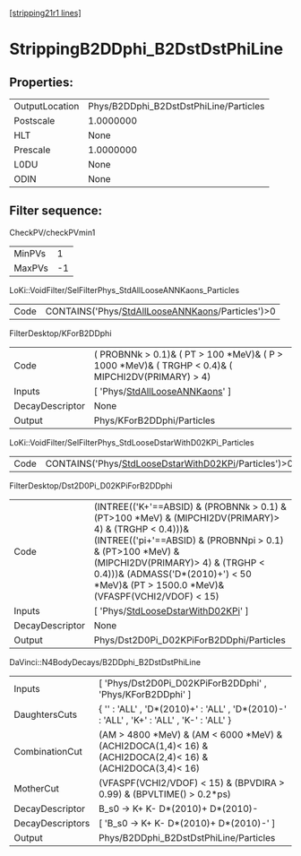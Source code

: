 [[stripping21r1 lines]](./stripping21r1-index)

# StrippingB2DDphi_B2DstDstPhiLine

## Properties:

|                |                                        |
|----------------|----------------------------------------|
| OutputLocation | Phys/B2DDphi_B2DstDstPhiLine/Particles |
| Postscale      | 1.0000000                              |
| HLT            | None                                   |
| Prescale       | 1.0000000                              |
| L0DU           | None                                   |
| ODIN           | None                                   |

## Filter sequence:

CheckPV/checkPVmin1

|        |     |
|--------|-----|
| MinPVs | 1   |
| MaxPVs | -1  |

LoKi::VoidFilter/SelFilterPhys_StdAllLooseANNKaons_Particles

|      |                                                                                                          |
|------|----------------------------------------------------------------------------------------------------------|
| Code | CONTAINS('Phys/[StdAllLooseANNKaons](./stripping21r1-commonparticles-stdalllooseannkaons)/Particles')\>0 |

FilterDesktop/KForB2DDphi

|                 |                                                                                                        |
|-----------------|--------------------------------------------------------------------------------------------------------|
| Code            | ( PROBNNk \> 0.1)& ( PT \> 100 \*MeV)& ( P \> 1000 \*MeV)& ( TRGHP \< 0.4)& ( MIPCHI2DV(PRIMARY) \> 4) |
| Inputs          | [ 'Phys/[StdAllLooseANNKaons](./stripping21r1-commonparticles-stdalllooseannkaons)' ]                |
| DecayDescriptor | None                                                                                                   |
| Output          | Phys/KForB2DDphi/Particles                                                                             |

LoKi::VoidFilter/SelFilterPhys_StdLooseDstarWithD02KPi_Particles

|      |                                                                                                                  |
|------|------------------------------------------------------------------------------------------------------------------|
| Code | CONTAINS('Phys/[StdLooseDstarWithD02KPi](./stripping21r1-commonparticles-stdloosedstarwithd02kpi)/Particles')\>0 |

FilterDesktop/Dst2D0Pi_D02KPiForB2DDphi

|                 |                                                                                                                                                                                                                                                                                                            |
|-----------------|------------------------------------------------------------------------------------------------------------------------------------------------------------------------------------------------------------------------------------------------------------------------------------------------------------|
| Code            | (INTREE(('K+'==ABSID) & (PROBNNk \> 0.1) & (PT\>100 \*MeV) & (MIPCHI2DV(PRIMARY)\> 4) & (TRGHP \< 0.4)))& (INTREE(('pi+'==ABSID) & (PROBNNpi \> 0.1) & (PT\>100 \*MeV) & (MIPCHI2DV(PRIMARY)\> 4) & (TRGHP \< 0.4)))& (ADMASS('D\*(2010)+') \< 50 \*MeV)& (PT \> 1500.0 \*MeV)& (VFASPF(VCHI2/VDOF) \< 15) |
| Inputs          | [ 'Phys/[StdLooseDstarWithD02KPi](./stripping21r1-commonparticles-stdloosedstarwithd02kpi)' ]                                                                                                                                                                                                            |
| DecayDescriptor | None                                                                                                                                                                                                                                                                                                       |
| Output          | Phys/Dst2D0Pi_D02KPiForB2DDphi/Particles                                                                                                                                                                                                                                                                   |

DaVinci::N4BodyDecays/B2DDphi_B2DstDstPhiLine

|                  |                                                                                                                 |
|------------------|-----------------------------------------------------------------------------------------------------------------|
| Inputs           | [ 'Phys/Dst2D0Pi_D02KPiForB2DDphi' , 'Phys/KForB2DDphi' ]                                                     |
| DaughtersCuts    | { '' : 'ALL' , 'D\*(2010)+' : 'ALL' , 'D\*(2010)-' : 'ALL' , 'K+' : 'ALL' , 'K-' : 'ALL' }                      |
| CombinationCut   | (AM \> 4800 \*MeV) & (AM \< 6000 \*MeV) & (ACHI2DOCA(1,4)\< 16) & (ACHI2DOCA(2,4)\< 16) & (ACHI2DOCA(3,4)\< 16) |
| MotherCut        | (VFASPF(VCHI2/VDOF) \< 15) & (BPVDIRA \> 0.99) & (BPVLTIME() \> 0.2\*ps)                                        |
| DecayDescriptor  | B_s0 -\> K+ K- D\*(2010)+ D\*(2010)-                                                                            |
| DecayDescriptors | [ 'B_s0 -\> K+ K- D\*(2010)+ D\*(2010)-' ]                                                                    |
| Output           | Phys/B2DDphi_B2DstDstPhiLine/Particles                                                                          |
